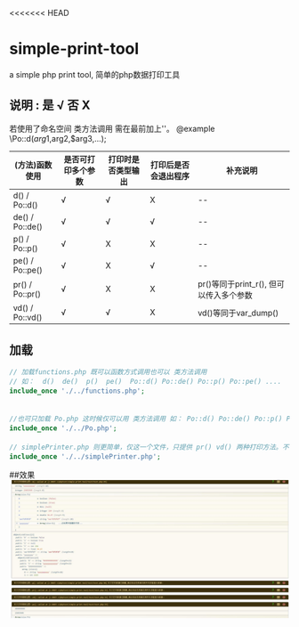 <<<<<<< HEAD
# simple-print-tool
a simple php print tool, 简单的php数据打印工具

## 说明 : 是 √ 否 X
  若使用了命名空间 类方法调用 需在最前加上'\'。 @example \Po::d($arg1,$arg2,$arg3,...);

  (方法)函数使用| 是否可打印多个参数    | 打印时是否类型输出  | 打印后是否会退出程序   |      补充说明
  ------------------|-------------|------------|-------------|----------------------
   d() / Po::d()    |       √     |     √      |      X      |          --
   de() / Po::de()  |       √     |     √      |      √      |         --
   p() / Po::p()    |       √     |     X      |      X      |           --
   pe() / Po::pe()  |       √     |     X      |      √      |         --
   pr() / Po::pr()  |       √     |     X      |      X      |  pr()等同于print_r(),   但可以传入多个参数
   vd() / Po::vd()  |       √     |     √      |      X      |  vd()等同于var_dump()


## 加载

```php
// 加载functions.php 既可以函数方式调用也可以 类方法调用
// 如：  d()  de()  p()  pe()  Po::d() Po::de() Po::p() Po::pe() ....
include_once './../functions.php';


//也可只加载 Po.php 这时候仅可以用 类方法调用 如： Po::d() Po::de() Po::p() Po::pe() ...
include_once './../Po.php';

// simplePrinter.php 则更简单，仅这一个文件，只提供 pr() vd() 两种打印方法。不可与functions.php 同时加载！
include_once './../simplePrinter.php';
```


##效果
<a href="https://raw.githubusercontent.com/inhere/simple-print-tool/master/test/test1.jpg" target="_blank">
![alt text](https://raw.githubusercontent.com/inhere/simple-print-tool/master/test/test1.jpg "Title")
</a>

